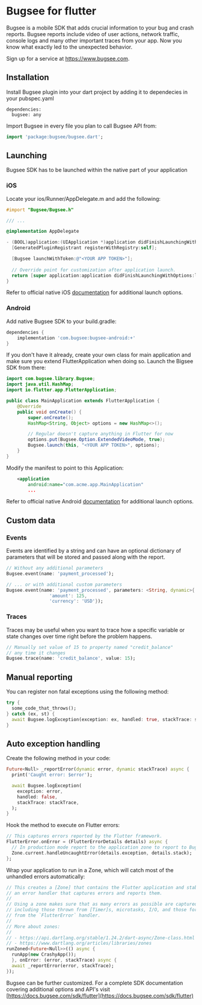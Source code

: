 # Bugsee for flutter

Bugsee is a mobile SDK that adds crucial information to your bug and crash reports. Bugsee reports include video of user actions, network traffic, console logs and many other important traces from your app. Now you know what exactly led to the unexpected behavior.

Sign up for a service at https://www.bugsee.com.

## Installation

Install Bugsee plugin into your dart project by adding it to dependecies in your pubspec.yaml

```
dependencies:
  bugsee: any
```

Import Bugsee in every file you plan to call Bugsee API from:

```dart
import 'package:bugsee/bugsee.dart';
```

## Launching

Bugsee SDK has to be launched within the native part of your application

### iOS

Locate your ios/Runner/AppDelegate.m and add the following:

```objectivec
#import "Bugsee/Bugsee.h"

/// ...

@implementation AppDelegate

- (BOOL)application:(UIApplication *)application didFinishLaunchingWithOptions:(NSDictionary *)launchOptions {
  [GeneratedPluginRegistrant registerWithRegistry:self];

  [Bugsee launchWithToken:@"<YOUR APP TOKEN>"];
  
  // Override point for customization after application launch.
  return [super application:application didFinishLaunchingWithOptions:launchOptions];
}
```

Refer to official native iOS [documentation](https://docs.bugsee.com/sdk/ios/installation) for additional launch options.

### Android

Add native Bugsee SDK to your build.gradle:

```groovy
dependencies {
    implementation 'com.bugsee:bugsee-android:+'
}

```

If you don't have it already, create your own class for main application and make sure you extend FlutterApplication when doing so.
Launch the Bigsee SDK from there:

```java
import com.bugsee.library.Bugsee;
import java.util.HashMap;
import io.flutter.app.FlutterApplication;

public class MainApplication extends FlutterApplication {
    @Override
    public void onCreate() {
        super.onCreate();
        HashMap<String, Object> options = new HashMap<>();

        // Regular doesn't capture anything in Flutter for now
        options.put(Bugsee.Option.ExtendedVideoMode, true);
        Bugsee.launch(this, "<YOUR APP TOKEN>", options);
    }
}

```

Modify the manifest to point to this Application:

```xml
    <application
        android:name="com.acme.app.MainApplication"
        ...
```

Refer to official native Android [documentation](https://docs.bugsee.com/sdk/android/installation) for additional launch options.

## Custom data

### Events

Events are identified by a string and can have an optional dictionary of parameters that will be stored and passed along with the report.

```dart
// Without any additional parameters
Bugsee.event(name: 'payment_processed');

// ... or with additional custom parameters
Bugsee.event(name: 'payment_processed', parameters: <String, dynamic>{
                'amount': 125,
                'currency': 'USD'});
```

### Traces

Traces may be useful when you want to trace how a specific variable or state changes over time right before the problem happens.

```dart
// Manually set value of 15 to property named "credit_balance"
// any time it changes
Bugsee.trace(name: 'credit_balance', value: 15);    
```

## Manual reporting

You can register non fatal exceptions using the following method:
```dart
try {
  some_code_that_throws();
} catch (ex, st) {
  await Bugsee.logException(exception: ex, handled: true, stackTrace: st);
}
```

## Auto exception handling

Create the following method in your code:

```dart
Future<Null> _reportError(dynamic error, dynamic stackTrace) async {
  print('Caught error: $error');

  await Bugsee.logException(
    exception: error,
    handled: false,
    stackTrace: stackTrace,
  );
}
```

Hook the method to execute on Flutter errors:

```dart
// This captures errors reported by the Flutter framework.
FlutterError.onError = (FlutterErrorDetails details) async {
  // In production mode report to the application zone to report to Bugsee.
  Zone.current.handleUncaughtError(details.exception, details.stack);
};
```

Wrap your application to run in a Zone, which will catch most of the unhandled
errors automatically:

```dart
// This creates a [Zone] that contains the Flutter application and stablishes
// an error handler that captures errors and reports them.
//
// Using a zone makes sure that as many errors as possible are captured,
// including those thrown from [Timer]s, microtasks, I/O, and those forwarded
// from the `FlutterError` handler.
//
// More about zones:
//
// - https://api.dartlang.org/stable/1.24.2/dart-async/Zone-class.html
// - https://www.dartlang.org/articles/libraries/zones
runZoned<Future<Null>>(() async {
  runApp(new CrashyApp());
  }, onError: (error, stackTrace) async {
  await _reportError(error, stackTrace);
});
```

Bugsee can be further customized. For a complete SDK documentation covering additional options and API's visit [https://docs.bugsee.com/sdk/flutter](https://docs.bugsee.com/sdk/flutter)